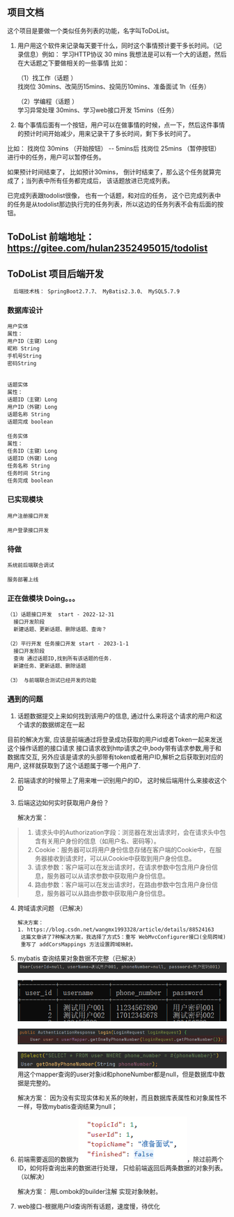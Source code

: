 ## 项目文档
这个项目是要做一个类似任务列表的功能，名字叫ToDoList。

1. 用户用这个软件来记录每天要干什么，同时这个事情预计要干多长时间。（记录信息）例如： 学习HTTP协议  30 mins
   我想法是可以有一个大的话题，然后在大话题之下要做相关的一些事情
   比如：
   
    （1）找工作（话题 ）  
   找岗位 30mins、改简历15mins、投简历10mins、准备面试 1h（任务）

    （2）学编程（话题 ）  
    学习异常处理 30mins、学习web接口开发 15mins（任务）

3. 每个事情后面有一个按钮，用户可以在做事情的时候，点一下，然后这件事情的预计时间开始减少，用来记录干了多长时间，剩下多长时间了。

比如： 找岗位 30mins （开始按钮）  --  5mins后  找岗位 25mins （暂停按钮）
进行中的任务，用户可以暂停任务。

如果预计时间结束了， 比如预计30mins， 倒计时结束了，那么这个任务就算完成了；当列表中所有任务都完成后， 该话题放进已完成列表。

已完成列表跟todolist很像， 也有一个话题，和对应的任务， 这个已完成列表中的任务是从todolist那边执行完的任务列表，所以这边的任务列表不会有后面的按钮。
## ToDoList 前端地址：https://gitee.com/hulan2352495015/todolist

## ToDoList 项目后端开发
      后端技术栈： SpringBoot2.7.7、 MyBatis2.3.0、 MySQL5.7.9
### 数据库设计

    用户实体
    属性：
    用户ID（主键）Long
    昵称 String
    手机号String
    密码String


    话题实体
    属性：
    话题ID（主键）Long
    用户ID（外键）Long
    话题名称 String
    话题完成 boolean

    任务实体
    属性：
    任务ID（主键）Long
    话题ID（外键）Long
    任务名称 String
    任务时间 String
    任务完成 boolean

### 已实现模块
    用户注册接口开发
    
    用户登录接口开发
### 待做
    
    系统前后端联合调试

    服务部署上线

### 正在做模块 Doing。。。
    
    （1）话题接口开发  start - 2022-12-31
      接口开发阶段      
      新建话题、更新话题、删除话题、查询？

    （2）平行开发 任务接口开发 start - 2023-1-1
      接口开发阶段
      查询 通过话题ID,找到所有该话题的任务.
      新建任务、更新话题、删除话题

    （3） 与前端联合测试已经开发的功能
      

### 遇到的问题
1. 话题数据提交上来如何找到该用户的信息, 通过什么来将这个请求的用户和这个请求的数据绑定在一起

目前的解决方案, 应该是前端通过将登录成功获取的用户id或者Token一起来发送这个操作话题的接口请求
接口请求收到http请求之中,body带有请求参数,用于和数据库交互, 另外应该是请求的头部带有token或者用户ID,解析之后获取到对应的用户,
这样就获取到了这个话题属于哪一个用户了.

2. 前端请求的时候带上了用来唯一识别用户的ID， 这时候后端用什么来接收这个ID

3. 后端这边如何实时获取用户身份？

    解决方案：
>1. 请求头中的Authorization字段：浏览器在发出请求时，会在请求头中包含有关用户身份的信息（如用户名、密码等）。
>2. Cookie：服务器可以将用户身份信息存储在客户端的Cookie中，在服务器接收到请求时，可以从Cookie中获取到用户身份信息。
>3. 请求参数：客户端可以在发出请求时，在请求参数中包含用户身份信息，服务器可以从请求参数中获取用户身份信息。
>4. 路由参数：客户端可以在发出请求时，在路由参数中包含用户身份信息，服务器可以从路由参数中获取用户身份信息。

4. 跨域请求问题 （已解决）

       解决方案：
       1. https://blog.csdn.net/wangmx1993328/article/details/88524163
        这篇文章讲了7种解决方案，我选择了方式5：重写 WebMvcConfigurer接口(全局跨域) 
        重写了 addCorsMappings 方法设置跨域映射。

5. mybatis 查询结果对象数据不完整（已解决）
      ![img.png](img.png)
      
      ![img_1.png](img_1.png)
      
      ![img_2.png](img_2.png)

      ![img_3.png](img_3.png)
      用这个mapper查询的user对象id和phoneNumber都是null，但是数据库中数据是完整的。

      解决方案：
       因为没有实现实体和关系的映射，而且数据库表属性和对象属性不一样，导致mybatis查询结果为null；

6. 前端需要返回的数据为![img_5.png](img_5.png)，除过前两个ID，如何将查询出来的数据进行处理，
   只给前端返回后两条数据的对象列表。（以解决）

    解决方案： 用Lombok的builder注解 实现对象映射。

7. web接口-根据用户Id查询所有话题，速度慢，待优化 